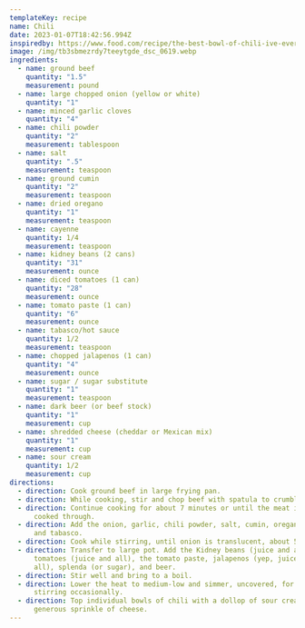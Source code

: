 ```yaml
---
templateKey: recipe
name: Chili
date: 2023-01-07T18:42:56.994Z
inspiredby: https://www.food.com/recipe/the-best-bowl-of-chili-ive-ever-had-178865
image: /img/tb3sbmezrdy7teeytgde_dsc_0619.webp
ingredients:
  - name: ground beef
    quantity: "1.5"
    measurement: pound
  - name: large chopped onion (yellow or white)
    quantity: "1"
  - name: minced garlic cloves
    quantity: "4"
  - name: chili powder
    quantity: "2"
    measurement: tablespoon
  - name: salt
    quantity: ".5"
    measurement: teaspoon
  - name: ground cumin
    quantity: "2"
    measurement: teaspoon
  - name: dried oregano
    quantity: "1"
    measurement: teaspoon
  - name: cayenne
    quantity: 1/4
    measurement: teaspoon
  - name: kidney beans (2 cans)
    quantity: "31"
    measurement: ounce
  - name: diced tomatoes (1 can)
    quantity: "28"
    measurement: ounce
  - name: tomato paste (1 can)
    quantity: "6"
    measurement: ounce
  - name: tabasco/hot sauce
    quantity: 1/2
    measurement: teaspoon
  - name: chopped jalapenos (1 can)
    quantity: "4"
    measurement: ounce
  - name: sugar / sugar substitute
    quantity: "1"
    measurement: teaspoon
  - name: dark beer (or beef stock)
    quantity: "1"
    measurement: cup
  - name: shredded cheese (cheddar or Mexican mix)
    quantity: "1"
    measurement: cup
  - name: sour cream
    quantity: 1/2
    measurement: cup
directions:
  - direction: Cook ground beef in large frying pan.
  - direction: While cooking, stir and chop beef with spatula to crumble.
  - direction: Continue cooking for about 7 minutes or until the meat is brown and
      cooked through.
  - direction: Add the onion, garlic, chili powder, salt, cumin, oregano, cayenne,
      and tabasco.
  - direction: Cook while stirring, until onion is translucent, about 5 minutes.
  - direction: Transfer to large pot. Add the Kidney beans (juice and all), canned
      tomatoes (juice and all), the tomato paste, jalapenos (yep, juice and
      all), splenda (or sugar), and beer.
  - direction: Stir well and bring to a boil.
  - direction: Lower the heat to medium-low and simmer, uncovered, for 30 minutes,
      stirring occasionally.
  - direction: Top individual bowls of chili with a dollop of sour cream and a
      generous sprinkle of cheese.
---
```

